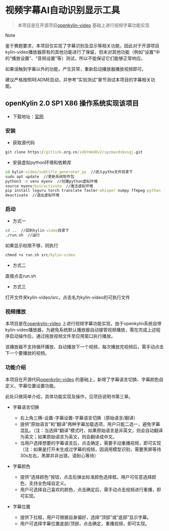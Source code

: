 # 视频字幕AI自动识别显示工具

>  本项目是在开源项目[openkylin-video](https://github.com/openkylin/kylin-video) 基础上进行视频字幕功能实现

> [!NOTE]
> 鉴于赛题要求，本项目仅实现了字幕识别及显示等相关功能，因此对于开源项目kylin-video播放器原有的其他功能进行了保留，但未对其他功能（例如“设置”中的“播放设置”、“音频设置”等）测试，所以不能保证它们能够正常响应。
>
> 如果误触到字幕以外的功能，产生异常，重新启动播放器播放视频即可。
> 
> 建议严格按照README启动，并参考“实验测试”章节测试本项目的字幕相关功能。

## openKylin 2.0 SP1 X86 操作系统实现该项目

- 下载地址：[官网](https://www.openkylin.top/downloads/)


### 安装

- 获取源代码

```cmd
git clone https://gitlink.org.cn/xU6YmmUDv2/spzmazdsbxsgj.git
```

- 安装虚拟python环境和依赖库
  
```cmd
cd kylin-video/subtitle_generator_py  //进入pytho文件目录下
sudo apt update  //更新系统软件包
python3 -m venv myenv  //创建python虚拟环境
source myenv/bin/activate  //激活虚拟环境
pip install loguru torch translate faster-whisper numpy ffmpeg-python -i https://pypi.tuna.tsinghua.edu.cn/simple  //安装相关依赖库
deactivate  //退出虚拟环境
```

### 启动

- 方式一
  
```cmd
cd ..  //回到kylin-video目录下
./run.sh  //运行
```
如果显示权限不够，则执行

```cmd
chmod +x run.sh src/kylin-video  
```
- 方式二
  
直接点击run.sh

- 方式三
  
打开文件夹kylin-video/src，点击名为kylin-video的可执行文件

### 视频播放

本项目是在[openkylin-video](https://github.com/openkylin/kylin-video) 上进行视频字幕功能实现，由于openkylin系统自带kylin-video播放器，为避免系统默认播放器自动接管视频播放，需在完成上述程序启动操作后，通过拖放视频文件至应用窗口执行播放。

该播放器不支持循环播放、自动播放下一个视频，每次播放完视频后，需手动点击下一个要播放的视频。

### 功能介绍
本项目在开源代码[openkylin-video](https://github.com/openkylin/kylin-video) 的基础上，新增了字幕语言切换、字幕颜色自定义、字幕位置设置功能。

此处只做简单介绍，具体功能实现及操作，见项目说明书第三章。
- 字幕语言切换
    - 右上角三横-设置-字幕设置-字幕语言切换（原始语言/翻译）
    - 提供“原始语言”和“翻译”两种字幕加载选项，用户只能二选一，避免字幕混乱。（注：当选择“翻译”模式时，如果原始语言是非英文，则会自动翻译为英文；如果原始语言为英文，则会翻译成中文。
    - 当用户选择想要的字幕语言后，点击确定，需要手动重播视频，即可实现（注：如果是打开未生成过字幕的视频，因调用模型识别，需要黑屏等待30s左右，黑屏并非出错，请耐心等待）

- 字幕颜色
    - 提供“选择颜色”按钮，点击后弹出标准颜色选择框。用户可任意选择颜色，支持全色域自定义。
    - 用户可选择自己喜欢的颜色，点击确定后，需手动点击视频进行重播，即可实现。

- 字幕位置
    - 提供下拉框，用户可根据自身偏好，选择“顶部”或“底部”显示字幕。
    - 用户可选择字幕位置底部/顶部，点击确定，重播视频，即可实现。

